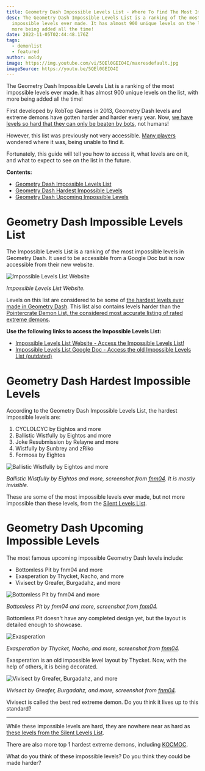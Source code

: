 ```yaml
---
title: Geometry Dash Impossible Levels List - Where To Find The Most Impossible Levels
desc: The Geometry Dash Impossible Levels List is a ranking of the most
  impossible levels ever made. It has almost 900 unique levels on the list, with
  more being added all the time!
date: 2022-11-05T02:44:48.176Z
tags:
  - demonlist
  - featured
author: moldy
image: https://img.youtube.com/vi/5QEl0GEIO4I/maxresdefault.jpg
imageSource: https://youtu.be/5QEl0GEIO4I
---
```

The Geometry Dash Impossible Levels List is a ranking of the most impossible levels ever made. It has almost 900 unique levels on the list, with more being added all the time!

First developed by RobTop Games in 2013, Geometry Dash levels a﻿nd extreme demons have gotten harder and harder every year. Now, [we have levels so hard that they can only be beaten by bots](/posts/geometry-dash-levels-what-is-the-most-impossible-level-2022/), not humans!

However, this list was previously not very accessible. [Many players](https://www.reddit.com/r/geometrydash/comments/ivyf88/where_can_i_find_the_impossible_demon_list/) wondered where it was, being unable to find it.

Fortunately, this guide will tell you how to access it, what levels are on it, and what to expect to see on the list in the future.

**Contents:**

* [Geometry Dash Impossible Levels List](#geometry-dash-impossible-levels-list)
* [Geometry Dash Hardest Impossible Levels](#geometry-dash-hardest-impossible-levels)
* [Geometry Dash Upcoming Impossible Levels](#geometry-dash-upcoming-impossible-levels)

# Geometry Dash Impossible Levels List

The Impossible Levels List is a ranking of the most impossible levels in Geometry Dash. It used to be accessible from a Google Doc but is now accessible from their new website.

![Impossible Levels List Website](https://media.discordapp.net/attachments/392087938239954950/1038281165926318109/image.png?width=1440&height=437)

*﻿Impossible Levels List Website.*

Levels on this list are considered to be some of [the hardest levels ever made in Geometry Dash](/posts/geometry-dash-levels-what-is-the-hardest-level-ever-made/). This list also contains levels harder than the [Pointercrate Demon List, the considered most accurate listing of rated extreme demons](/posts/geometry-dash-demon-list-what-are-the-top-extreme-demons-2022/).

**Use the following links to access the Impossible Levels List:**

* [Impossible Levels List Website - Access the Impossible Levels List!](https://impossible-list.com/home)
* [Impossible Levels List Google Doc - Access the old Impossible Levels List (outdated)](https://docs.google.com/document/d/1TNNkuLVUE4kUv6bCnh-RuXroLky8yyL-HdWJoYNbRlI/edit)

# Geometry Dash Hardest Impossible Levels

According to the Geometry Dash Impossible Levels List, the hardest impossible levels are:

1. CYCLOLCYC by Eightos and more
2. Ballistic Wistfully by Eightos and more
3. Joke Resubmission by Relayne and more
4. Wistfully by Sunbrey and zRiko
5. Formosa by Eightos

![Ballistic Wistfully by Eightos and more](https://i.ytimg.com/vi/0EHRvQmYSbU/maxresdefault.jpg)

*﻿Ballistic Wistfully by Eightos and more, screenshot from [fnm04](https://youtu.be/0EHRvQmYSbU). It is mostly invisible.*

These are some of the most impossible levels ever made, but not more impossible than these levels, from the [Silent Levels List](/posts/geometry-dash-levels-what-is-the-most-impossible-level-2022/#10-most-impossible-levels-in-geometry-dash).

# Geometry Dash Upcoming Impossible Levels

The most famous upcoming impossible Geometry Dash levels include:

* Bottomless Pit by fnm04 and more
* Exasperation by Thycket, Nacho, and more
* Vivisect by Greafer, Burgadahz, and more

![Bottomless Pit by fnm04 and more](https://i.ytimg.com/vi/nvbzefeGrvY/maxresdefault.jpg)

*﻿Bottomless Pit by fnm04 and more, screenshot from [fnm04](https://youtu.be/nvbzefeGrvY).*

Bottomless Pit doesn't have any completed design yet, but the layout is detailed enough to showcase.

![Exasperation](https://media.discordapp.net/attachments/392087938239954950/1038286538766815312/EXASPERATION_DECO_PREVIEW_2_3-31_screenshot.png?width=1201&height=676)

*﻿Exasperation by Thycket, Nacho, and more, screenshot from [fnm04](https://youtu.be/acF0CS16f8I).*

Exasperation is an old impossible level layout by Thycket. Now, with the help of others, it is being decorated.

![Vivisect by Greafer, Burgadahz, and more](https://img.youtube.com/vi/f2Wt1xpvOAs/maxresdefault.jpg)

*Vivisect by Greafer, Burgadahz, and more, screenshot from [fnm04](https://youtu.be/f2Wt1xpvOAs).*

V﻿ivisect is called the best red extreme demon. Do you think it lives up to this standard?

---

While these impossible levels are hard, they are nowhere near as hard as [these levels from the Silent Levels List](/posts/geometry-dash-levels-what-is-the-most-impossible-level-2022/#10-most-impossible-levels-in-geometry-dash).

There are also more top 1 hardest extreme demons, including [KOCMOC](/posts/geometry-dash-level-kocmoc-what-is-it/).

What do you think of these impossible levels? Do you think they could be made harder?